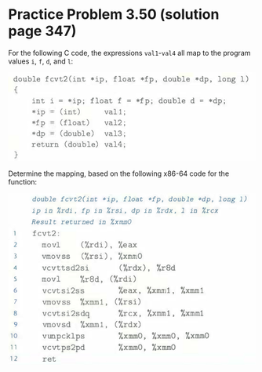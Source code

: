 # Practice Problem 3.50 (solution page 347)
For the following C code, the expressions `val1`-`val4` all map to the program values `i`, `f`, `d`, and `l`:

![](./images/3.50.png)

Determine the mapping, based on the following x86-64 code for the function:

![](./images/3.50_2.png)